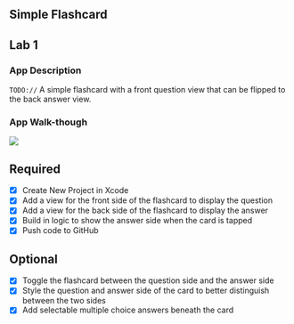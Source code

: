 ## Simple Flashcard

## Lab 1

### App Description
`TODO://` A simple flashcard with a front question view that can be flipped to the back answer view.

### App Walk-though
<img src="http://g.recordit.co/XycTI8OdUi.gif"><br>


## Required
- [x] Create New Project in Xcode
- [x] Add a view for the front side of the flashcard to display the question
- [x] Add a view for the back side of the flashcard to display the answer
- [x] Build in logic to show the answer side when the card is tapped
- [x] Push code to GitHub
## Optional
- [x] Toggle the flashcard between the question side and the answer side
- [x] Style the question and answer side of the card to better distinguish between the two sides
- [x] Add selectable multiple choice answers beneath the card
